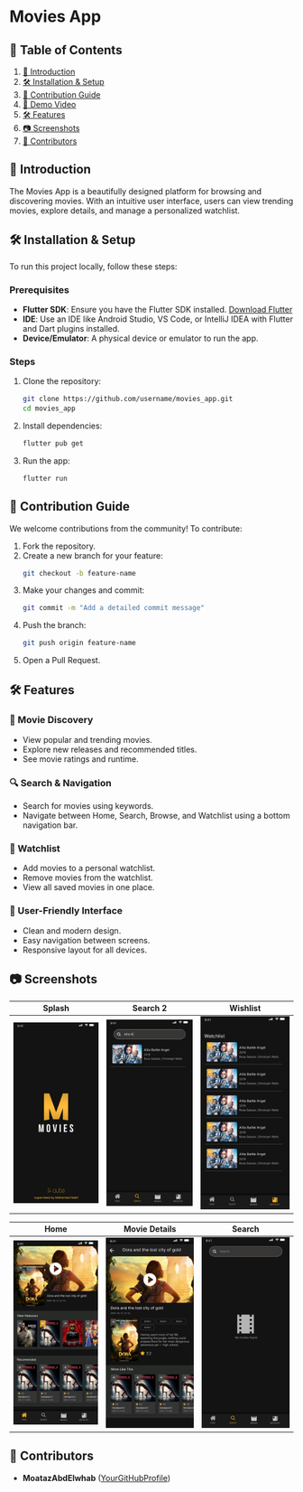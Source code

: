 # Movies App

## 📑 Table of Contents
1. [🚀 Introduction](#-introduction)
2. [🛠 Installation & Setup](#-installation--setup)
3. [🤝 Contribution Guide](#-contribution-guide)
4. [🎥 Demo Video](#-demo-video)
5. [🛠 Features](#-features)
6. [📷 Screenshots](#-screenshots)
7. [👥 Contributors](#-contributors)

## 🚀 Introduction

The Movies App is a beautifully designed platform for browsing and discovering movies. With an intuitive user interface, users can view trending movies, explore details, and manage a personalized watchlist.

## 🛠 Installation & Setup

To run this project locally, follow these steps:

### Prerequisites
- **Flutter SDK**: Ensure you have the Flutter SDK installed. [Download Flutter](https://flutter.dev/docs/get-started/install)
- **IDE**: Use an IDE like Android Studio, VS Code, or IntelliJ IDEA with Flutter and Dart plugins installed.
- **Device/Emulator**: A physical device or emulator to run the app.

### Steps
1. Clone the repository:
   ```bash
   git clone https://github.com/username/movies_app.git
   cd movies_app
   ```

2. Install dependencies:
   ```bash
   flutter pub get
   ```

3. Run the app:
   ```bash
   flutter run
   ```

## 🤝 Contribution Guide

We welcome contributions from the community! To contribute:

1. Fork the repository.
2. Create a new branch for your feature:
   ```bash
   git checkout -b feature-name
   ```
3. Make your changes and commit:
   ```bash
   git commit -m "Add a detailed commit message"
   ```
4. Push the branch:
   ```bash
   git push origin feature-name
   ```
5. Open a Pull Request.

## 🛠 Features

### 🎥 Movie Discovery
- View popular and trending movies.
- Explore new releases and recommended titles.
- See movie ratings and runtime.

### 🔍 Search & Navigation
- Search for movies using keywords.
- Navigate between Home, Search, Browse, and Watchlist using a bottom navigation bar.

### 📝 Watchlist
- Add movies to a personal watchlist.
- Remove movies from the watchlist.
- View all saved movies in one place.

### 💫 User-Friendly Interface
- Clean and modern design.
- Easy navigation between screens.
- Responsive layout for all devices.

## 📷 Screenshots

| Splash | Search 2 | Wishlist                                                 |
|------------------------------|------------------------------|----------------------------------------------------------|
| ![Splash Screenshot](assets/screenshots/splash.png) | ![Search 2 Screenshot](assets/screenshots/search2.png) | ![Wishlist Screenshot](assets/screenshots/Watchlist.png) |

| Home | Movie Details | Search |
|------------------------------|------------------------------|-----------------------------|
| ![Home Screenshot](assets/screenshots/home.png) | ![Movie Details Screenshot](assets/screenshots/movie_details.png) | ![Search Screenshot](assets/screenshots/search1.png) |

## 👥 Contributors
- **MoatazAbdElwhab** ([YourGitHubProfile](https://github.com/MoatazAbdElwhab/movies.git))

